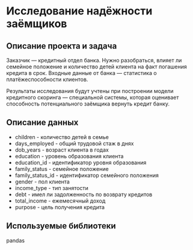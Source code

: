 # Исследование надёжности заёмщиков
## Описание проекта и задача 

Заказчик — кредитный отдел банка. Нужно разобраться, влияет ли семейное положение и количество детей клиента на факт погашения кредита в срок. 
Входные данные от банка — статистика о платёжеспособности клиентов.

Результаты исследования будут учтены при построении модели кредитного скоринга — специальной системы, 
которая оценивает способность потенциального заёмщика вернуть кредит банку.
## Описание данных
- children - количество детей в семье
- days_employed - общий трудовой стаж в днях
- dob_years - возраст клиента в годах
- education - уровень образования клиента
- education_id - идентификатор уровня образования
- family_status - семейное положение
- family_status_id - идентификатор семейного положения
- gender - пол клиента
- income_type - тип занятости
- debt - имел ли задолженность по возврату кредитов
- total_income - ежемесячный доход
- purpose - цель получения кредита
## Используемые библиотеки 
pandas
